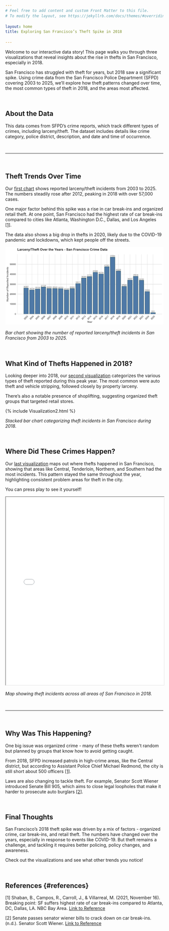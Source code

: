 ```yaml
---
# Feel free to add content and custom Front Matter to this file.
# To modify the layout, see https://jekyllrb.com/docs/themes/#overriding-theme-defaults

layout: home
title: Exploring San Francisco’s Theft Spike in 2018

---
```


Welcome to our interactive data story! This page walks you through three visualizations that reveal insights about the rise in thefts in San Francisco, especially in 2018.

San Francisco has struggled with theft for years, but 2018 saw a significant spike. Using crime data from the San Francisco Police Department (SFPD) covering 2003 to 2025, we’ll explore how theft patterns changed over time, the most common types of theft in 2018, and the areas most affected.

<br>

## About the Data  
This data comes from SFPD’s crime reports, which track different types of crimes, including larceny/theft. The dataset includes details like crime category, police district, description, and date and time of occurrence.

<br>
<hr>
<br>

## Theft Trends Over Time

Our [first chart](#vis1) shows reported larceny/theft incidents from 2003 to 2025. The numbers steadily rose after 2012, peaking in 2018 with over 57,000 cases.

One major factor behind this spike was a rise in car break-ins and organized retail theft. At one point, San Francisco had the highest rate of car break-ins compared to cities like Atlanta, Washington D.C., Dallas, and Los Angeles [[1]](#references). 

The data also shows a big drop in thefts in 2020, likely due to the COVID-19 pandemic and lockdowns, which kept people off the streets.

<div id="vis1">
  <img src="/assets/images/Visualization1.png" alt="Crime Data Visualization" />
  <p><em>Bar chart showing the number of reported larceny/theft incidents in San Francisco from 2003 to 2025.</em></p>
</div>

<br>

## What Kind of Thefts Happened in 2018?

Looking deeper into 2018, our [second visualization](#vis2) categorizes the various types of theft reported during this peak year. The most common were auto theft and vehicle stripping, followed closely by property larceny.

There’s also a notable presence of shoplifting, suggesting organized theft groups that targeted retail stores.

<div id="vis2">
  {% include Visualization2.html %}
  <p><em>Stacked bar chart categorizing theft incidents in San Francisco during 2018.</em></p>
</div>

<br>

## Where Did These Crimes Happen?

Our [last visualization](#vis3) maps out where thefts happened in San Francisco, showing that areas like Central, Tenderloin, Northern, and Southern had the most incidents. This pattern stayed the same throughout the year, highlighting consistent problem areas for theft in the city. 

You can press play to see it yourself!


<div id="vis3">
  <iframe src="{{ '/assets/maps/Visualization3.html' | relative_url }}" width="100%" height="600px"></iframe>
  <p><em>Map showing theft incidents across all areas of San Francisco in 2018.</em></p>
</div>

<br>
<hr>
<br>

## Why Was This Happening?

One big issue was organized crime - many of these thefts weren't random but planned by groups that know how to avoid getting caught.

From 2018, SFPD increased patrols in high-crime areas, like the Central district, but according to Assistant Police Chief Michael Redmond, the city is still short about 500 officers [[1]](#references).
 
Laws are also changing to tackle theft. For example, Senator Scott Wiener introduced Senate Bill 905, which aims to close legal loopholes that make it harder to prosecute auto burglars [[2]](#references). 

<br>

## Final Thoughts

San Francisco’s 2018 theft spike was driven by a mix of factors - organized crime, car break-ins, and retail theft. The numbers have changed over the years, especially in response to events like COVID-19. But theft remains a challenge, and tackling it requires better policing, policy changes, and awareness.

Check out the visualizations and see what other trends you notice!

<br>

## References {#references}

[1] Shaban, B., Campos, R., Carroll, J., & Villarreal, M. (2021, November 16). Breaking point: SF suffers highest rate of car break-ins compared to Atlanta, DC, Dallas, LA. NBC Bay Area.  [Link to Reference](https://www.nbcbayarea.com/investigations/breaking-point-sf-suffers-highest-rate-of-car-break-ins-compared-to-atlanta-dc-dallas-la/2731757/)

[2] Senate passes senator wiener bills to crack down on car break-ins. (n.d.). Senator Scott Wiener. [Link to Reference](https://sd11.senate.ca.gov/news/senate-passes-senator-wiener-bills-crack-down-car-break-ins?utm_source=chatgpt.com)